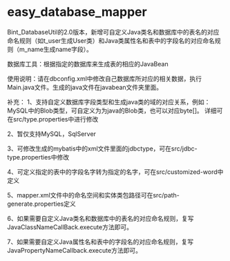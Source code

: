 # easy_database_mapper

Bint_DatabaseUtil的2.0版本，新增可自定义Java类名和数据库中的表名的对应命名规则（如t_user生成User类）和Java类属性名和表中的字段名的对应命名规则（m_name生成name字段）。


数据库工具：根据指定的数据库来生成表的相应的JavaBean

使用说明：请在dbconfig.xml中修改自己数据库所对应的相关数据，执行Main.java文件。生成的java文件在javabean文件夹里面。

补充： 1、支持自定义数据库字段类型和生成java类的域的对应关系，例如：MySQL中的Blob类型，可自定义为为java的Blob类，也可以对应byte[]。 详细可在src/type.properties中进行修改

2、暂仅支持MySQL，SqlServer

3、可修改生成的mybatis中的xml文件里面的jdbctype，可在src/jdbc-type.properties中修改

4、可定义指定的表中的字段名字转为指定的名字，可在src/customized-word中定义

5、mapper.xml文件中的命名空间和实体类包路径可在src/path-generate.properties定义

6、如果需要自定义Java类名和数据库中的表名的对应命名规则，复写JavaClassNameCallBack.execute方法即可。

7、如果需要自定义Java属性名和表中的字段名的对应命名规则，复写JavaPropertyNameCallback.execute方法即可。
